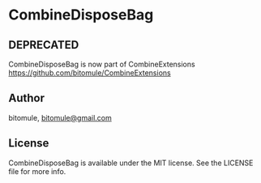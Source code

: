 # CombineDisposeBag

## DEPRECATED

CombineDisposeBag is now part of CombineExtensions https://github.com/bitomule/CombineExtensions

## Author

bitomule, bitomule@gmail.com

## License

CombineDisposeBag is available under the MIT license. See the LICENSE file for more info.

